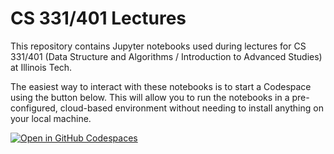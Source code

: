 # CS 331/401 Lectures

This repository contains Jupyter notebooks used during lectures for CS 331/401 (Data Structure and Algorithms / Introduction to Advanced Studies) at Illinois Tech.

The easiest way to interact with these notebooks is to start a Codespace using the button below. This will allow you to run the notebooks in a pre-configured, cloud-based environment without needing to install anything on your local machine.

[![Open in GitHub Codespaces](https://github.com/codespaces/badge.svg)](https://codespaces.new/cs331ds/lectures?quickstart=1)
